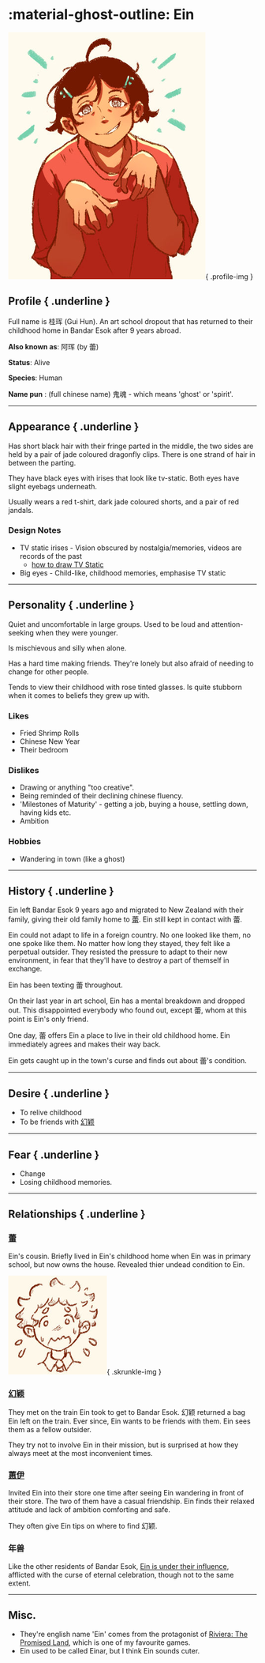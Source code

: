 :material-ghost-outline: Ein
========================
![ein posing like a ghost](../../../media/ein-full.jpg){ .profile-img }

## Profile { .underline }

Full name is 桂珲 (Gui Hun). An art school dropout that has returned to their childhood home in Bandar Esok after 9 years abroad. 

**Also known as**: 阿珲 (by 蕾)

**Status**: Alive

**Species**: Human

**Name pun** : (full chinese name) 鬼魂 - which means 'ghost' or 'spirit'. 

---

## Appearance { .underline }

Has short black hair with their fringe parted in the middle, the two sides are held by a pair of jade coloured dragonfly clips. There is one strand of hair in between the parting. 

They have black eyes with irises that look like tv-static. Both eyes have slight eyebags underneath.

Usually wears a red t-shirt, dark jade coloured shorts, and a pair of red jandals.

### Design Notes

- TV static irises - Vision obscured by nostalgia/memories, videos are records of the past
    - [how to draw TV Static](https://www.deviantart.com/etheringtonbrothers/art/How-to-THINK-when-you-draw-SCREEN-STATIC-EFFECTS-851536224)
- Big eyes - Child-like, childhood memories, emphasise TV static


---

## Personality { .underline }

Quiet and uncomfortable in large groups. Used to be loud and attention-seeking when they were younger.

Is mischievous and silly when alone.

Has a hard time making friends. They're lonely but also afraid of needing to change for other people.

Tends to view their childhood with rose tinted glasses. Is quite stubborn when it comes to beliefs they grew up with.

### Likes

- Fried Shrimp Rolls
- Chinese New Year
- Their bedroom

### Dislikes

- Drawing or anything "too creative".
- Being reminded of their declining chinese fluency.
- 'Milestones of Maturity' - getting a job, buying a house, settling down, having kids etc.
- Ambition

### Hobbies

- Wandering in town (like a ghost)

---

## History { .underline }

Ein left Bandar Esok 9 years ago and migrated to New Zealand with their family, giving their old family home to [蕾](1lei.md). Ein still kept in contact with 蕾.

Ein could not adapt to life in a foreign country. No one looked like them, no one spoke like them. No matter how long they stayed, they felt like a perpetual outsider. They resisted the pressure to adapt to their new environment, in fear that they'll have to destroy a part of themself in exchange.

Ein has been texting 蕾 throughout.

On their last year in art school, Ein has a mental breakdown and dropped out. This disappointed everybody who found out, except 蕾, whom at this point is Ein's only friend.

One day, 蕾 offers Ein a place to live in their old childhood home. Ein immediately agrees and makes their way back.

Ein gets caught up in the town's curse and finds out about 蕾's condition.


---

## Desire { .underline }

- To relive childhood
- To be friends with [幻颖](1huan-ying.md)

---

## Fear { .underline }

- Change
- Losing childhood memories.

---

## Relationships { .underline }

### [蕾](1lei.md)

Ein's cousin. Briefly lived in Ein's childhood home when Ein was in primary school, but now owns the house. Revealed thier undead condition to Ein.


![huanying chibi](../../../media/huanying-skrunkle.jpg){ .skrunkle-img }

### [幻颖](1huan-ying.md)

They met on the train Ein took to get to Bandar Esok. 幻颖 returned a bag Ein left on the train. Ever since, Ein wants to be friends with them. Ein sees them as a fellow outsider.

They try not to involve Ein in their mission, but is surprised at how they always meet at the most inconvenient times.

### [蕙伊](1hui-yi.md)

Invited Ein into their store one time after seeing Ein wandering in front of their store. The two of them have a casual friendship. Ein finds their relaxed attitude and lack of ambition comforting and safe. 

They often give Ein tips on where to find 幻颖.

### 年兽    

Like the other residents of Bandar Esok, [Ein is under their influence](../Snippets/restoran-laut-brainstorm.md#The%20story), afflicted with the curse of eternal celebration, though not to the same extent.

---

## Misc.

- They're english name 'Ein' comes from the protagonist of [Riviera: The Promised Land](https://en.wikipedia.org/wiki/Riviera:_The_Promised_Land), which is one of my favourite games. 
- Ein used to be called Einar, but I think Ein sounds cuter.




